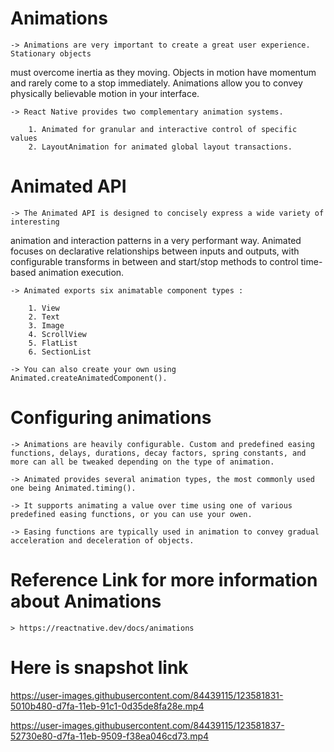 # Animations 

	-> Animations are very important to create a great user experience. Stationary objects
must overcome inertia as they moving. Objects in motion have momentum and rarely come to a stop immediately.
Animations allow you to convey physically believable motion in your interface.

	-> React Native provides two complementary animation systems. 

		1. Animated for granular and interactive control of specific values
		2. LayoutAnimation for animated global layout transactions.

# Animated API

	-> The Animated API is designed to concisely express a wide variety of interesting
animation and interaction patterns in a very performant way. Animated focuses on declarative relationships
between inputs and outputs, with configurable transforms in between and start/stop methods to control time-based animation execution.

	-> Animated exports six animatable component types : 
		
		1. View
		2. Text
		3. Image
		4. ScrollView
		5. FlatList
		6. SectionList
	
	-> You can also create your own using Animated.createAnimatedComponent().

# Configuring animations

	-> Animations are heavily configurable. Custom and predefined easing functions, delays, durations, decay factors, spring constants, and more can all be tweaked depending on the type of animation.

	-> Animated provides several animation types, the most commonly used one being Animated.timing(). 

	-> It supports animating a value over time using one of various predefined easing functions, or you can use your owen.

	-> Easing functions are typically used in animation to convey gradual acceleration and deceleration of objects.


# Reference Link for more information about Animations
	> https://reactnative.dev/docs/animations


# Here is snapshot link

https://user-images.githubusercontent.com/84439115/123581831-5010b480-d7fa-11eb-91c1-0d35de8fa28e.mp4

https://user-images.githubusercontent.com/84439115/123581837-52730e80-d7fa-11eb-9509-f38ea046cd73.mp4
